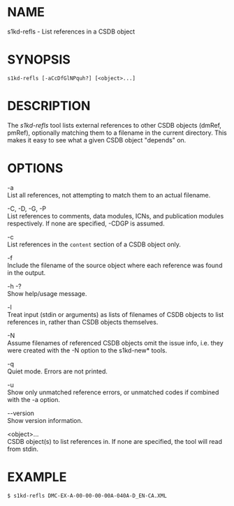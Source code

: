 NAME
====

s1kd-refls - List references in a CSDB object

SYNOPSIS
========

    s1kd-refls [-aCcDfGlNPquh?] [<object>...]

DESCRIPTION
===========

The *s1kd-refls* tool lists external references to other CSDB objects (dmRef, pmRef), optionally matching them to a filename in the current directory. This makes it easy to see what a given CSDB object "depends" on.

OPTIONS
=======

-a  
List all references, not attempting to match them to an actual filename.

-C, -D, -G, -P  
List references to comments, data modules, ICNs, and publication modules respectively. If none are specified, -CDGP is assumed.

-c  
List references in the `content` section of a CSDB object only.

-f  
Include the filename of the source object where each reference was found in the output.

-h -?  
Show help/usage message.

-l  
Treat input (stdin or arguments) as lists of filenames of CSDB objects to list references in, rather than CSDB objects themselves.

-N  
Assume filenames of referenced CSDB objects omit the issue info, i.e. they were created with the -N option to the s1kd-new\* tools.

-q  
Quiet mode. Errors are not printed.

-u  
Show only unmatched reference errors, or unmatched codes if combined with the -a option.

--version  
Show version information.

&lt;object&gt;...  
CSDB object(s) to list references in. If none are specified, the tool will read from stdin.

EXAMPLE
=======

    $ s1kd-refls DMC-EX-A-00-00-00-00A-040A-D_EN-CA.XML
